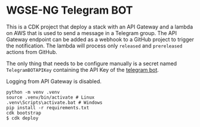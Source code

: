 # WGSE-NG Telegram BOT

This is a CDK project that deploy a stack with an API Gateway and a lambda on AWS that is used to send a message in a Telegram group.
The API Gateway endpoint can be added as a webhook to a GitHub project to trigger the notification.
The lambda will process only `released` and `prereleased` actions from GitHub.

The only thing that needs to be configure manually is a secret named `TelegramBOTAPIKey` containing the API Key of the [telegram bot](https://core.telegram.org/bots/tutorial).

Logging from API Gateway is disabled.

```
python -m venv .venv
source .venv/bin/activate # Linux
.venv\Scripts\activate.bat # Windows
pip install -r requirements.txt
cdk bootstrap
$ cdk deploy
```
